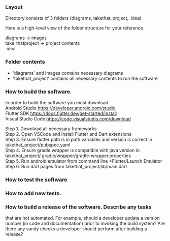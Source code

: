 ### Layout
Directory consists of 3 folders (diagrams, takethat_project, .idea)
  
Here is a high-level view of the folder structure for your reference.
  
diagrams
    -> images  
take_thatproject
    -> project contents  
.idea

### Folder contents
- 'diagrams' and images contains necessary diagrams
- 'takethat_project' contains all necessary contents to run the software
  
### How to build the software.
In order to build the software you must download   
Android Studio https://developer.android.com/studio    
Flutter SDK https://docs.flutter.dev/get-started/install  
Visual Studio Code https://code.visualstudio.com/download  

Step 1. Download all necessary frameworks  
Step 2. Open VSCode and install Flutter and Dart extensions  
Step 3. Ensure flutter path is in path variables and version is correct in takethat_project/pubspec.yaml  
Step 4. Ensure gradle wrapper is compatible with java version in takethat_project/.gradle/wrapper/gradle-wrapper.properties  
Step 5. Run android emulator from command line >Flutter/Launch Emulator  
Step 6. Run dart pages from takethat_project/lib/main.dart  

### How to test the software

### How to add new tests.

### How to build a release of the software. Describe any tasks
that are not automated. For example, should a developer
update a version number (in code and documentation) prior
to invoking the build system? Are there any sanity checks a
developer should perform after building a release?

